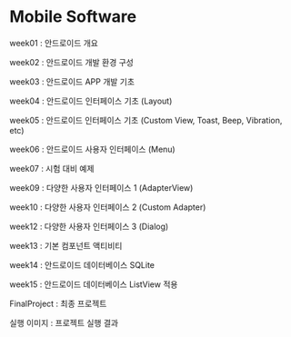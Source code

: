 # Mobile Software

week01 : 안드로이드 개요

week02 : 안드로이드 개발 환경 구성

week03 : 안드로이드 APP 개발 기초

week04 : 안드로이드 인터페이스 기초 (Layout)

week05 : 안드로이드 인터페이스 기초 (Custom View, Toast, Beep, Vibration, etc)

week06 : 안드로이드 사용자 인터페이스 (Menu)

week07 : 시험 대비 예제

week09 : 다양한 사용자 인터페이스 1 (AdapterView)

week10 : 다양한 사용자 인터페이스 2 (Custom Adapter)

week12 : 다양한 사용자 인터페이스 3 (Dialog)

week13 : 기본 컴포넌트 액티비티

week14 : 안드로이드 데이터베이스 SQLite

week15 : 안드로이드 데이터베이스 ListView 적용

FinalProject : 최종 프로젝트

실행 이미지 : 프로젝트 실행 결과
